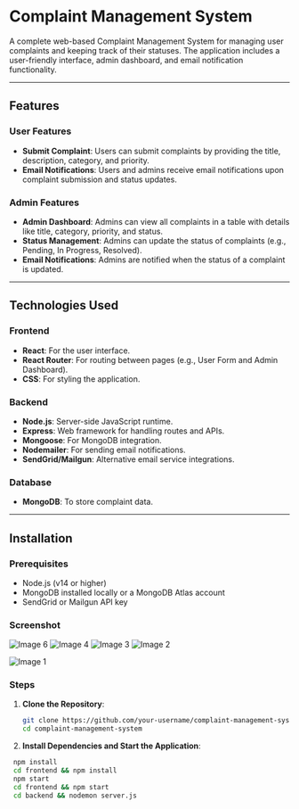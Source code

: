 # Complaint Management System

A complete web-based Complaint Management System for managing user complaints and keeping track of their statuses. The application includes a user-friendly interface, admin dashboard, and email notification functionality.

---

## Features

### User Features
- **Submit Complaint**: Users can submit complaints by providing the title, description, category, and priority.
- **Email Notifications**: Users and admins receive email notifications upon complaint submission and status updates.

### Admin Features
- **Admin Dashboard**: Admins can view all complaints in a table with details like title, category, priority, and status.
- **Status Management**: Admins can update the status of complaints (e.g., Pending, In Progress, Resolved).
- **Email Notifications**: Admins are notified when the status of a complaint is updated.

---

## Technologies Used

### Frontend
- **React**: For the user interface.
- **React Router**: For routing between pages (e.g., User Form and Admin Dashboard).
- **CSS**: For styling the application.

### Backend
- **Node.js**: Server-side JavaScript runtime.
- **Express**: Web framework for handling routes and APIs.
- **Mongoose**: For MongoDB integration.
- **Nodemailer**: For sending email notifications.
- **SendGrid/Mailgun**: Alternative email service integrations.

### Database
- **MongoDB**: To store complaint data.

---

## Installation

### Prerequisites
- Node.js (v14 or higher)
- MongoDB installed locally or a MongoDB Atlas account
- SendGrid or Mailgun API key

### Screenshot


![Image 6](https://github.com/user-attachments/assets/70d92dc1-9de7-4a8d-82f7-5e798356462d)
![Image 4](https://github.com/user-attachments/assets/37940a23-af2a-413a-b05b-461f3c9f4192)
![Image 3](https://github.com/user-attachments/assets/49dea22f-7a8d-4f75-a6f7-5555cc44a28a)
![Image 2](https://github.com/user-attachments/assets/8f1fb09f-1ec5-486b-ae03-2cb15f905866)

![Image 1](https://github.com/user-attachments/assets/0527bb82-9199-4488-a20e-1d810cbeccd2)





### Steps

1. **Clone the Repository**:
   ```bash
   git clone https://github.com/your-username/complaint-management-system.git
   cd complaint-management-system

 2. **Install Dependencies and Start the Application**:
   ```bash
    npm install
    cd frontend && npm install
    npm start
    cd frontend && npm start
    cd backend && nodemon server.js






 




